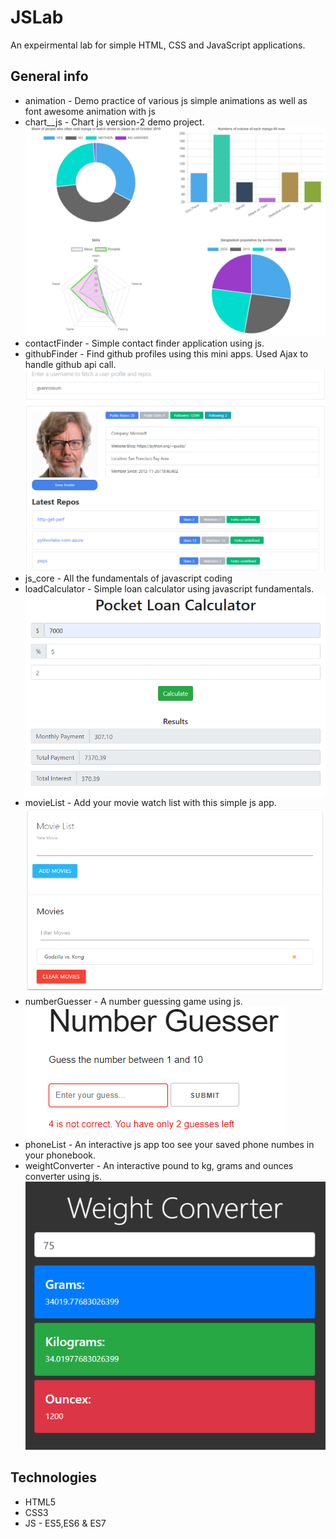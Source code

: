 # JSLab
An expeirmental lab for simple HTML, CSS and JavaScript applications. 

## General info
* animation - Demo practice of various js simple animations as well as font awesome animation with js
* chart__js - Chart js version-2 demo project.
![Example screenshot](./chart__js/chartjs.png)
* contactFinder - Simple contact finder application using js.
* githubFinder - Find github profiles using this mini apps. Used Ajax to handle github api call.
![Example screenshot](./githubfinder/gitfind.png)
* js_core - All the fundamentals of javascript coding
* loadCalculator - Simple loan calculator using javascript fundamentals. 
![Example screenshot](./loanCalculator/loanCalc.png)
* movieList - Add your movie watch list with this simple js app.
![Example screenshot](./movieList/movieList.png)
* numberGuesser - A number guessing game using js.<br>
![Example screenshot](./numberGuesser/guess.png)
* phoneList - An interactive js app too see your saved phone numbes in your phonebook. 
* weightConverter - An interactive pound to kg, grams and ounces converter using js. 
![Example screenshot](./weightConverter/weight.png)
## Technologies
* HTML5
* CSS3
* JS - ES5,ES6 & ES7
